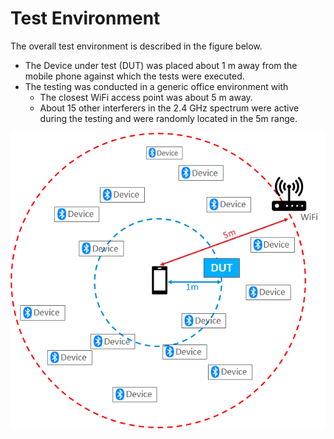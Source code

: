 # Test Environment

The overall test environment is described in the figure below.

- The Device under test (DUT) was placed about 1 m away from the mobile phone against which the tests were executed.
- The testing was conducted in a generic office environment with
  - The closest WiFi access point was about 5 m away.
  - About 15 other interferers in the 2.4 GHz spectrum were active during the testing and were randomly located in the 5m range.

![Test Environment](resources/an1309-test-environment.png)
